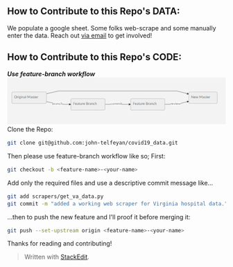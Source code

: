 
## How to Contribute to this Repo's DATA:
We  populate a google sheet. Some folks web-scrape and  some manually enter the data. Reach out [via email](https://bit.ly/3aSlS9K) to get involved!

## How to Contribute to this Repo's CODE:
***Use feature-branch workflow***
![master-->feature-branch-->master](https://github.com/john-telfeyan/multi_media/blob/master/feature_branch_diagram.png?raw=true)
Clone the Repo:
```bash
git clone git@github.com:john-telfeyan/covid19_data.git
```
Then please use feature-branch workflow like so; First:
```bash
git checkout -b <feature-name>-<your-name>
```

Add only the required files and use a descriptive commit message like...
```bash
git add scrapers/get_va_data.py
git commit -m "added a working web scraper for Virginia hospital data."
```
 ...then to push the new feature and I'll proof it before merging it:
```bash
git push --set-upstream origin <feature-name>-<your-name>
```

Thanks for reading and contributing!

> Written with [StackEdit](https://stackedit.io/).
<!--stackedit_data:
eyJoaXN0b3J5IjpbLTc4ODE4OTY1OCwtODU2NDU1NTg4LDY3OD
c1MTgxOF19
-->
